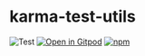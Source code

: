 # karma-test-utils

![Test](https://github.com/maksimr/karma-test-utils/workflows/Test/badge.svg)
[![Open in Gitpod](https://img.shields.io/badge/Gitpod-Open%20in%20Gitpod-%230092CF.svg)](https://gitpod.io/#https://github.com/maksimr/karma-test-utils)
[![npm](https://img.shields.io/npm/v/@maksimr/karma-test-utils)](https://www.npmjs.com/package/@maksimr/karma-test-utils)
